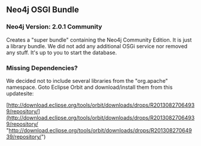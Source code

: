 ## Neo4j OSGI Bundle


### Neo4j Version: 2.0.1 Community

Creates a "super bundle" containing the Neo4j Community Edition. It is just a library bundle. We did not add any additional OSGi service nor removed any stuff. It's up to you to start the database.

### Missing Dependencies? ###

We decided not to include several libraries from the "org.apache" namespace. Goto Eclipse Orbit and download/install them from this updatesite:

[http://download.eclipse.org/tools/orbit/downloads/drops/R20130827064939/repository/](http://download.eclipse.org/tools/orbit/downloads/drops/R20130827064939/repository/ "http://download.eclipse.org/tools/orbit/downloads/drops/R20130827064939/repository/")
